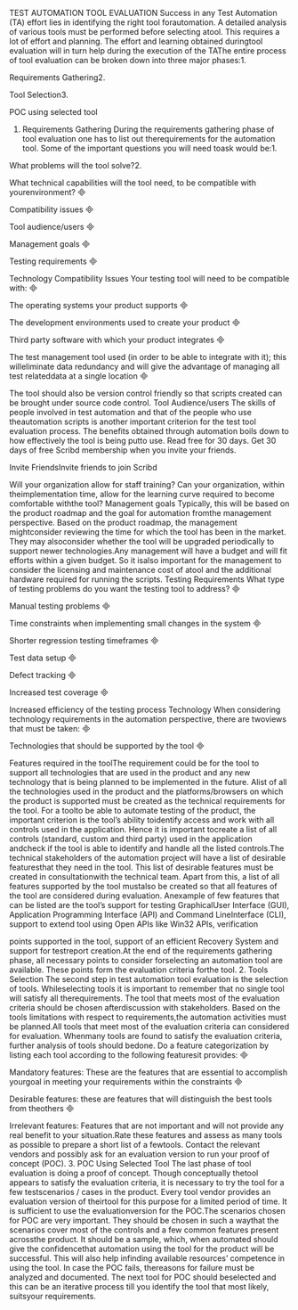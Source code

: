  
 
TEST AUTOMATION TOOL EVALUATION
Success in any Test Automation (TA) effort lies in identifying the right tool forautomation. A detailed analysis of various tools must be performed before selecting atool. This requires a lot of effort and planning. The effort and learning obtained duringtool evaluation will in turn help during the execution of the TAThe entire process of tool evaluation can be broken down into three major phases:1.
 
Requirements Gathering2.
 
Tool Selection3.
 
POC using selected tool
1. Requirements Gathering
During the requirements gathering phase of tool evaluation one has to list out therequirements for the automation tool. Some of the important questions you will need toask would be:1.
 
What problems will the tool solve?2.
 
What technical capabilities will the tool need, to be compatible with yourenvironment?

 
Compatibility issues

 
Tool audience/users

 
Management goals

 
Testing requirements

 
Technology
Compatibility Issues
Your testing tool will need to be compatible with:

 
The operating systems your product supports

 
The development environments used to create your product

 
Third party software with which your product integrates

 
The test management tool used (in order to be able to integrate with it); this willeliminate data redundancy and will give the advantage of managing all test relateddata at a single location

 
The tool should also be version control friendly so that scripts created can be brought under source code control.
Tool Audience/users
The skills of people involved in test automation and that of the people who use theautomation scripts is another important criterion for the test tool evaluation process. The benefits obtained through automation boils down to how effectively the tool is being putto use.
Read free for 30 days.
Get 30 days of free Scribd membership when you invite your friends.

Invite FriendsInvite friends to join Scribd
 
Will your organization allow for staff training? Can your organization, within theimplementation time, allow for the learning curve required to become comfortable withthe tool?
Management goals
Typically, this will be based on the product roadmap and the goal for automation fromthe management perspective. Based on the product roadmap, the management mightconsider reviewing the time for which the tool has been in the market. They may alsoconsider whether the tool will be upgraded periodically to support newer technologies.Any management will have a budget and will fit efforts within a given budget. So it isalso important for the management to consider the licensing and maintenance cost of atool and the additional hardware required for running the scripts.
Testing Requirements
What type of testing problems do you want the testing tool to address?

 
Manual testing problems

 
Time constraints when implementing small changes in the system

 
Shorter regression testing timeframes

 
Test data setup

 
Defect tracking

 
Increased test coverage

 
Increased efficiency of the testing process
Technology
When considering technology requirements in the automation perspective, there are twoviews that must be taken:

 
Technologies that should be supported by the tool

 
Features required in the toolThe requirement could be for the tool to support all technologies that are used in the product and any new technology that is being planned to be implemented in the future. Alist of all the technologies used in the product and the platforms/browsers on which the product is supported must be created as the technical requirements for the tool. For a toolto be able to automate testing of the product, the important criterion is the tool’s ability toidentify access and work with all controls used in the application. Hence it is important tocreate a list of all controls (standard, custom and third party) used in the application andcheck if the tool is able to identify and handle all the listed controls.The technical stakeholders of the automation project will have a list of desirable featuresthat they need in the tool. This list of desirable features must be created in consultationwith the technical team. Apart from this, a list of all features supported by the tool mustalso be created so that all features of the tool are considered during evaluation. Anexample of few features that can be listed are the tool’s support for testing GraphicalUser Interface (GUI), Application Programming Interface (API) and Command LineInterface (CLI), support to extend tool using Open APIs like Win32 APIs, verification
 
 points supported in the tool, support of an efficient Recovery System and support for testreport creation.At the end of the requirements gathering phase, all necessary points to consider forselecting an automation tool are available. These points form the evaluation criteria forthe tool.
2. Tools Selection
The second step in test automation tool evaluation is the selection of tools. Whileselecting tools it is important to remember that no single tool will satisfy all therequirements. The tool that meets most of the evaluation criteria should be chosen afterdiscussion with stakeholders. Based on the tools limitations with respect to requirements,the automation activities must be planned.All tools that meet most of the evaluation criteria can considered for evaluation. Whenmany tools are found to satisfy the evaluation criteria, further analysis of tools should bedone. Do a feature categorization by listing each tool according to the following featuresit provides:

 
Mandatory features: These are the features that are essential to accomplish yourgoal in meeting your requirements within the constraints

 
Desirable features: these are features that will distinguish the best tools from theothers

 
Irrelevant features: Features that are not important and will not provide any real benefit to your situation.Rate these features and assess as many tools as possible to prepare a short list of a fewtools. Contact the relevant vendors and possibly ask for an evaluation version to run your proof of concept (POC).
3. POC Using Selected Tool
The last phase of tool evaluation is doing a proof of concept. Though conceptually thetool appears to satisfy the evaluation criteria, it is necessary to try the tool for a few testscenarios / cases in the product. Every tool vendor provides an evaluation version of theirtool for this purpose for a limited period of time. It is sufficient to use the evaluationversion for the POC.The scenarios chosen for POC are very important. They should be chosen in such a waythat the scenarios cover most of the controls and a few common features present acrossthe product. It should be a sample, which, when automated should give the confidencethat automation using the tool for the product will be successful. This will also help infinding available resources’ competence in using the tool. In case the POC fails, thereasons for failure must be analyzed and documented. The next tool for POC should beselected and this can be an iterative process till you identify the tool that most likely, suitsyour requirements.
